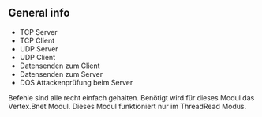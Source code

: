 ## General info
+ TCP Server
+ TCP Client
+ UDP Server
+ UDP Client
+ Datensenden zum Client 
+ Datensenden zum Server 
+ DOS Attackenprüfung beim Server

Befehle sind alle recht einfach gehalten. Benötigt wird für dieses Modul das Vertex.Bnet Modul. Dieses Modul funktioniert nur im ThreadRead Modus.
